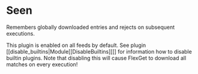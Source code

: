 # Seen

Remembers globally downloaded entries and rejects on subsequent executions.

This plugin is enabled on all feeds by default. See plugin [[disable_builtins|Module[[DisableBuiltins]]]] for information how to disable builtin plugins. Note that disabling this will cause FlexGet to download all matches on every execution!

